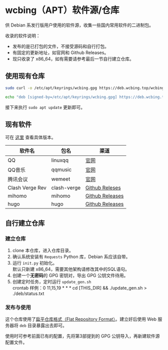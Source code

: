 # wcbing（APT）软件源/仓库

供 Debian 系发行版用户使用的软件源，收集一些国内常用软件的二进制包。

收录的软件说明：
- 发布的是已打包的文件，不接受源码和自行打包。
- 有固定的更新地址，如官网和 Github Releases。
- 现只收录了 x86_64，如有需要请参考最后一节自行建立仓库。

## 使用现有仓库

```sh
sudo curl -o /etc/apt/keyrings/wcbing.gpg https://deb.wcbing.top/wcbing.gpg

echo "deb [signed-by=/etc/apt/keyrings/wcbing.gpg] https://deb.wcbing.top /" | sudo tee /etc/apt/sources.list.d/wcbing.list
```

接下来执行 `sudo apt update` 更新即可。


## 现有软件

可在 [这里](https://deb.wcbing.top/status.txt) 查看具体版本。

|软件名|包名|渠道|
|-|-|-|
|QQ|linuxqq|[官网](https://im.qq.com/linuxqq/)|
|QQ音乐|qqmusic|[官网](https://y.qq.com/download/download.html)|
|腾讯会议|wemeet|[官网](https://meeting.tencent.com/download/)|
|Clash Verge Rev|clash-verge|[Github Releses](https://github.com/clash-verge-rev/clash-verge-rev/releases)|
|mihomo|mihomo|[Github Releases](https://github.com/MetaCubeX/mihomo/releases)|
|hugo|hugo|[Github Releases](https://github.com/gohugoio/hugo/releases)|


## 自行建立仓库

### 建立仓库

1. clone 本仓库，进入仓库目录。
2. 确认系统安装有 `Requests` Python 库，Debian 系应该自带。
2. 运行 `init.py` 初始化。  
默认只新建 x86_64，需要其他架构请修改其中的SQL语句。
3. 创建一个**无密码**的 GPG 密钥对，导出 GPG 公钥文件待用。
4. 创建定时任务，定时运行 `update_gen.sh`  
crontab 样例：0 11,15,19 * * * cd [THIS_DIR] && ./update_gen.sh > ./deb/status.txt

### 发布与使用

这个仓库使用了[扁平仓库格式（Flat Repository Format）](https://wiki.debian.org/DebianRepository/Format#Flat_Repository_Format)。建立好后使用 Web 服务器将 `deb` 目录暴露出去即可。

使用时可参考前面已有的配置，先将第3部提到的 GPG 公钥导入，再新建软件源配置文件。
